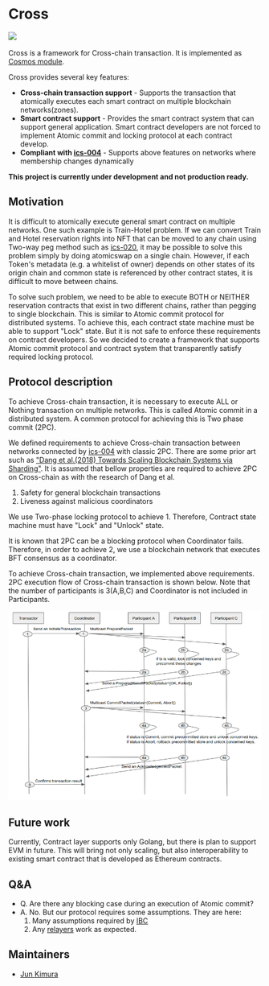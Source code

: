 # Cross

![](https://github.com/datachainlab/cross/workflows/Test/badge.svg)

Cross is a framework for Cross-chain transaction. It is implemented as [Cosmos module](https://github.com/cosmos/cosmos-sdk).

Cross provides several key features:

- **Cross-chain transaction support** - Supports the transaction that atomically executes each smart contract on multiple blockchain networks(zones).
- **Smart contract support** - Provides the smart contract system that can support general application. Smart contract developers are not forced to implement Atomic commit and locking protocol at each contract develop.
- **Compliant with [ics-004](https://github.com/cosmos/ics/tree/master/spec/ics-004-channel-and-packet-semantics)** - Supports above features on networks where membership changes dynamically

**This project is currently under development and not production ready.**

## Motivation

It is difficult to atomically execute general smart contract on multiple networks. One such example is Train-Hotel problem. If we can convert Train and Hotel reservation rights into NFT that can be moved to any chain using Two-way peg method such as [ics-020](https://github.com/cosmos/ics/tree/master/spec/ics-020-fungible-token-transfer), it may be possible to solve this problem simply by doing atomicswap on a single chain. However, if each Token's metadata (e.g. a whitelist of owner) depends on other states of its origin chain and common state is referenced by other contract states, it is difficult to move between chains.

To solve such problem, we need to be able to execute BOTH or NEITHER reservation contracts that exist in two different chains, rather than pegging to single blockchain. This is similar to Atomic commit protocol for distributed systems. To achieve this, each contract state machine must be able to support "Lock" state. But it is not safe to enforce these requirements on contract developers. So we decided to create a framework that supports Atomic commit protocol and contract system that transparently satisfy required locking protocol.

## Protocol description

To achieve Cross-chain transaction, it is necessary to execute ALL or Nothing transaction on multiple networks. This is called Atomic commit in a distributed system. A common protocol for achieving this is Two phase commit (2PC).

We defined requirements to achieve Cross-chain transaction between networks connected by [ics-004](https://github.com/cosmos/ics/tree/master/spec/ics-004-channel-and-packet-semantics) with classic 2PC. There are some prior art such as ["Dang et al.(2018) Towards Scaling Blockchain Systems via Sharding"](https://arxiv.org/abs/1804.00399). It is assumed that bellow properties are required to achieve 2PC on Cross-chain as with the research of Dang et al.

1. Safety for general blockchain transactions
2. Liveness against malicious coordinators

We use Two-phase locking protocol to achieve 1. Therefore, Contract state machine must have "Lock" and "Unlock" state.

It is known that 2PC can be a blocking protocol when Coordinator fails. Therefore, in order to achieve 2, we use a blockchain network that executes BFT consensus as a coordinator.

To achieve Cross-chain transaction, we implemented above requirements. 2PC execution flow of Cross-chain transaction is shown below. Note that the number of participants is 3(A,B,C) and Coordinator is not included in Participants.

![cross-flow](./docs/images/cross-flow.png "cross-flow")

## Future work

Currently, Contract layer supports only Golang, but there is plan to support EVM in future. This will bring not only scaling, but also interoperability to existing smart contract that is developed as Ethereum contracts.

## Q&A

- Q. Are there any blocking case during an execution of Atomic commit?
- A. No. But our protocol requires some assumptions. They are here:
    1. Many assumptions required by [IBC](https://github.com/cosmos/ics/tree/master/spec)
    1. Any [relayers](https://github.com/cosmos/ics/tree/master/spec/ics-018-relayer-algorithms) work as expected.

## Maintainers

- [Jun Kimura](https://github.com/bluele)

